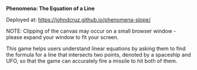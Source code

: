 **Phenomena: The Equation of a Line**

Deployed at: https://johndcruz.github.io/phenomena-slope/

NOTE: Clipping of the canvas may occur on a small browser window - please expand your window to fit your screen. 

This game helps users understand linear equations by asking them to find the formula for a line that intersects two points, denoted by a spaceship and UFO, so that the game can accurately fire a missile to hit both of them.